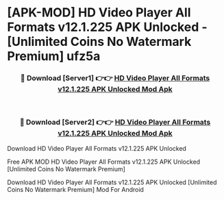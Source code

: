 # [APK-MOD] HD Video Player All Formats v12.1.225 APK Unlocked - [Unlimited Coins No Watermark Premium] ufz5a



<div align="center">
<h3>🔴 Download [Server1] 👉👉 <a href="https://momento.my/?title=HD_Video_Player_All_Formats_v12.1.225_APK_Unlocked">HD Video Player All Formats v12.1.225 APK Unlocked Mod Apk</a></h3><br>

<h3>🔴 Download [Server2] 👉👉 <a href="https://momento.my/?title=HD_Video_Player_All_Formats_v12.1.225_APK_Unlocked">HD Video Player All Formats v12.1.225 APK Unlocked Mod Apk</a></h3>
</div>



Download HD Video Player All Formats v12.1.225 APK Unlocked 

Free APK MOD HD Video Player All Formats v12.1.225 APK Unlocked [Unlimited Coins No Watermark Premium]

Download HD Video Player All Formats v12.1.225 APK Unlocked [Unlimited Coins No Watermark Premium] Mod For Android
